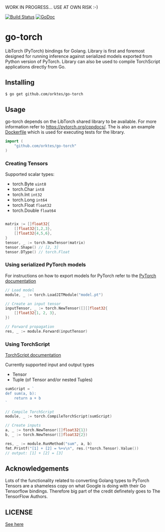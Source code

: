 WORK IN PROGRESS... USE AT OWN RISK :-)

[![Build Status](https://travis-ci.org/orktes/go-torch.svg?branch=master)](https://travis-ci.org/orktes/go-torch)
[![GoDoc](https://godoc.org/github.com/orktes/go-torch?status.svg)](http://godoc.org/github.com/orktes/go-torch)

# go-torch

LibTorch (PyTorch) bindings for Golang. Library is first and foremost designed for running inference against serialized models exported from Python version of PyTorch. Library can also be used to compile TorchScript applications directly from Go.

## Installing
```sh
$ go get github.com/orktes/go-torch
```

## Usage

go-torch depends on the LibTorch shared library to be available. For more information refer to https://pytorch.org/cppdocs/. The is also an example [Dockerfile](https://github.com/orktes/go-torch/blob/master/scripts/Dockerfile) which is used for executing tests for the library.

```go
import (
    "github.com/orktes/go-torch"
)
```

### Creating Tensors

Supported scalar types:
- torch.Byte `uint8`
- torch.Char `int8`
- torch.Int `int32`
- torch.Long `int64`
- torch.Float `float32`
- torch.Double `float64`

```go

matrix := []float32{
    []float32{1,2,3},
    []float32{4,5,6},
}
tensor, _ := torch.NewTensor(matrix)
tensor.Shape() // [2, 3]
tensor.DType() // torch.Float
```

### Using serialized PyTorch models

For instructions on how to export models for PyTorch refer to the [PyTorch documentation](https://pytorch.org/tutorials/advanced/cpp_export.html)


```go
// Load model
module, _ := torch.LoadJITModule("model.pt")

// Create an input tensor
inputTensor, _ := torch.NewTensor([][]float32{
    []float32{1, 2, 3},
})

// Forward propagation
res, _ := module.Forward(inputTensor)

```

### Using TorchScript

[TorchScript documentation](https://pytorch.org/docs/stable/jit.html)

Currently supported input and output types
- Tensor
- Tuple (of Tensor and/or nested Tuples)


```go
sumScript = `
def sum(a, b):
    return a + b
`

// Compile TorchScript
module, _ := torch.CompileTorchScript(sumScript)

// Create inputs
a, _ := torch.NewTensor([]float32{1})
b, _ := torch.NewTensor([]float32{2})

res, _ := module.RunMethod("sum", a, b)
fmt.Printf("[1] + [2] = %+v\n", res.(*torch.Tensor).Value())
// output: [1] + [2] = [3]

```

## Acknowledgements

Lots of the functionality related to converting Golang types to PyTorch Tensors are a shameless copy on what Google is doing with their Go Tensorflow bindings. Therefore big part of the credit definetely goes to The TensorFlow Authors.

## LICENSE

[See here](https://github.com/orktes/go-torch/blob/master/LICENSE)